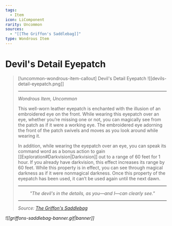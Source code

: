 ```yaml
---
tags:
  - Item
icon: LiComponent
rarity: Uncommon
sources:
  - "[[The Griffon's Saddlebag]]"
type: Wondrous Item
---
```


# Devil's Detail Eyepatch

>[!uncommon-wondrous-item-callout] Devil's Detail Eyepatch
> ![[devils-detail-eyepatch.png]]
>
> ___
>
> *Wondrous Item, Uncommon*
>
> This well-worn leather eyepatch is enchanted with the illusion of an embroidered eye on the front. While wearing this eyepatch over an eye, whether you’re missing one or not, you can magically see from the patch as if it were a working eye. The embroidered eye adorning the front of the patch swivels and moves as you look around while wearing it.
>
> In addition, while wearing the eyepatch over an eye, you can speak its command word as a bonus action to gain [[Exploration#Darkvision|Darkvision]] out to a range of 60 feet for 1 hour. If you already have darkvision, this effect increases its range by 60 feet. While this property is in effect, you can see through magical darkness as if it were nonmagical darkness. Once this property of the eyepatch has been used, it can’t be used again until the next dawn.
>
> ---
>
> <p style="text-align:center;"><i><p style="text-align:center;"><i>"The devil's in the details, as you—and I—can clearly see."</i></p>
>
> ---
> Source: [The Griffon's Saddlebag](https://www.thegriffonssaddlebag.com/)

![[griffons-saddlebag-banner.gif|banner]]
